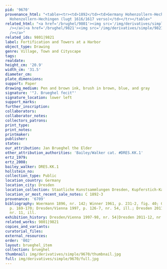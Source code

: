 ```yaml
---
pid: '9670'
provenance_html: "<table><tr><td>1892</td><td>Germany Hohenzollern-Hechingen</td><td>Sammlung
  Hohenzollern-Hechingen (lugt 1616/1617 verso)</td></tr></table>"
related_html: "<a href='/brughel/9801'><img src='/img/derivatives/simple/9801/thumbnail.jpg'
  /></a>|<a href='/brughel/9821'><img src='/img/derivatives/simple/9821/thumbnail.jpg'
  /></a>"
related_ids: 9801|9821
label: Fortification and Towers at a Harbor
object_type: Drawing
genre: Village, Town and Cityscape
tags: 
realdate: 
height_cm: '20.9'
width_cm: '31.5'
diameter_cm: 
plate_dimensions: 
support: Paper
drawing_medium: Pen and brown ink, brush in brown, blue, and gray
signature: '"J. Brueghel fecit"'
signature_location: lower left
support_marks: 
further_inscription: 
collaborators: 
collaborator_notes: 
collectors_patrons: 
print_type: 
print_notes: 
printmaker: 
publisher: 
states: 
our_attribution: Jan Brueghel the Elder
other_attribution_authorities: 'Bailey/Walker cat. #DRES.KK.1'
ertz_1979: 
ertz_2008: 
bailey_walker: DRES.KK.1
hollstein_no: 
collection_type: Public
location_country: Germany
location_city: Dresden
location_collection: Staatliche Kunstsammlungen Dresden, Kupferstich-Kabinett
location_or_most_recent_sale_notes: C 1892-3
provenance: '6709'
bibliography: Woermann 1896, nr. 142; Winner 1961, p. 231-2, fig. 40; Gerszi 1982,
  p. 169-170; Dresden/Vienna 1997, p. 126-7, nr. 54, ill.; Dresden 2011-12, p. 24-25,
  nr. 11, ill.
exhibition_history: Dresden/Vienna 1997-98, nr. 54|Dresden 2011-12, nr. 11
related_works: 9801|9821
copies_and_variants: 
curatorial_files: 
external_resources: 
order: '002'
layout: brueghel_item
collection: brueghel
thumbnail: img/derivatives/simple/9670/thumbnail.jpg
full: img/derivatives/simple/9670/full.jpg
---
```

